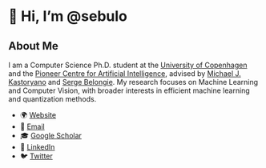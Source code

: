 # 👋 Hi, I’m @sebulo

## About Me
I am a Computer Science Ph.D. student at the [University of Copenhagen](https://di.ku.dk/) and the [Pioneer Centre for Artificial Intelligence](https://www.aicentre.dk/), advised by [Michael J. Kastoryano](https://mkastoryano.com/) and [Serge Belongie](https://sergebelongie.github.io/). My research focuses on Machine Learning and Computer Vision, with broader interests in efficient machine learning and quantization methods.

- 🌍 [Website](https://sebulo.github.io/)
- 📧 [Email](mailto:sebastianloeschcke@gmail.com)
- 🎓 [Google Scholar](https://scholar.google.com/citations?user=_aM-ud8AAAAJ&hl=en)
- 💼 [LinkedIn](https://www.linkedin.com/in/sebastian-loeschcke/)
- 🐦 [Twitter](https://twitter.com/sloeschcke)
